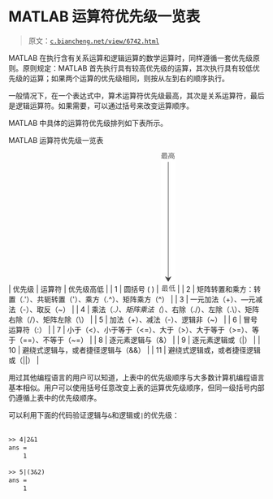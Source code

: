 # MATLAB 运算符优先级一览表

> 原文：[`c.biancheng.net/view/6742.html`](http://c.biancheng.net/view/6742.html)

MATLAB 在执行含有关系运算和逻辑运算的数学运算时，同样遵循一套优先级原则。原则规定：MATLAB 首先执行具有较高优先级的运算，其次执行具有较低优先级的运算；如果两个运算的优先级相同，则按从左到右的顺序执行。

一般情况下，在一个表达式中，算术运算符优先级最高，其次是关系运算符，最后是逻辑运算符。如果需要，可以通过括号来改变运算顺序。

MATLAB 中具体的运算符优先级排列如下表所示。

MATLAB 运算符优先级一览表

| 优先级 | 运算符 | 优先级高低 |
| 1 | 圆括号 ( ) | ![](img/9d76a9fd25f76eb45352ceefc4e209ff.png) |
| 2 | 矩阵转置和乘方：转置（.'）、共轭转置（'）、乘方（.^）、矩阵乘方（^） |
| 3 | 一元加法（+）、—元减法（-）、取反（~） |
| 4 | 乘法（.*）、矩阵乘法（*）、右除（./）、左除（.\）、矩阵右除（/）、矩阵左除（\） |
| 5 | 加法（+）、减法（-）、逻辑非（~） |
| 6 | 冒号运算符（:） |
| 7 | 小于（<）、小于等于（<=）、大于（>）、大于等于（>=）、等于（==）、不等于（~=） |
| 8 | 逐元素逻辑与（&） |
| 9 | 逐元素逻辑或（&#124;） |
| 10 | 避绕式逻辑与，或者捷径逻辑与（&&） |
| 11 | 避绕式逻辑或，或者捷径逻辑或（&#124;&#124;） |

用过其他编程语言的用户可以知道，上表中的优先级顺序与大多数计算机编程语言基本相似。用户可以使用括号任意改变上表的运算优先级顺序，但同一级括号内部仍遵循上表中的优先级顺序。

可以利用下面的代码验证逻辑与`&`和逻辑或`|`的优先级：

```

>> 4|2&1
ans =
    1

>> 5|(3&2)
ans =
    1
```